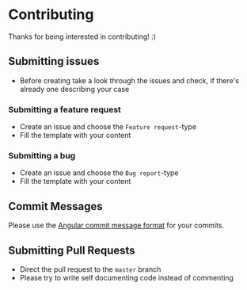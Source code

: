 # Contributing

Thanks for being interested in contributing! :)

## Submitting issues

* Before creating take a look through the issues and check, if there's already one describing your case

### Submitting a feature request

* Create an issue and choose the `Feature request`-type
* Fill the template with your content

### Submitting a bug

* Create an issue and choose the `Bug report`-type
* Fill the template with your content

## Commit Messages

Please use the [Angular commit message format][angular-commit] for your commits.

## Submitting Pull Requests

* Direct the pull request to the `master` branch
* Please try to write self documenting code instead of commenting

[angular-commit]: https://github.com/angular/angular.js/blob/master/DEVELOPERS.md#commits
